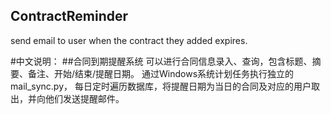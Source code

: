 ## ContractReminder
send email to user when the contract they added expires.

#中文说明：
##合同到期提醒系统
可以进行合同信息录入、查询，包含标题、摘要、备注、开始/结束/提醒日期。
通过Windows系统计划任务执行独立的mail_sync.py，
每日定时遍历数据库，将提醒日期为当日的合同及对应的用户取出，并向他们发送提醒邮件。
